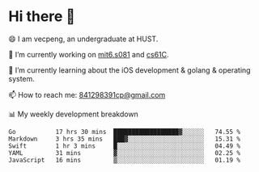 
# Hi there 👋
😄 I am vecpeng, an undergraduate at HUST.

🔭 I’m currently working on [mit6.s081](https://pdos.csail.mit.edu/6.S081/2020/) and [cs61C](https://inst.eecs.berkeley.edu/~cs61c/fa21/).

🌱 I’m currently learning about the iOS development & golang & operating system.

📫 How to reach me: 841298391cp@gmail.com

📊 My weekly development breakdown
<!--START_SECTION:waka-->
```text
Go           17 hrs 30 mins  ██████████████████▓░░░░░░   74.55 % 
Markdown     3 hrs 35 mins   ███▓░░░░░░░░░░░░░░░░░░░░░   15.31 % 
Swift        1 hr 3 mins     █░░░░░░░░░░░░░░░░░░░░░░░░   04.49 % 
YAML         31 mins         ▓░░░░░░░░░░░░░░░░░░░░░░░░   02.25 % 
JavaScript   16 mins         ▒░░░░░░░░░░░░░░░░░░░░░░░░   01.19 % 
```
<!--END_SECTION:waka-->